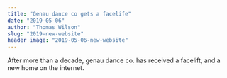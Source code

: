 ```yaml
---
title: "Genau dance co gets a facelife"
date: "2019-05-06"
author: "Thomas Wilson"
slug: "2019-new-website"
header image: "2019-05-06-new-website"
---
```


After more than a decade, genau dance co. has received a facelift, and a new home on the internet.
